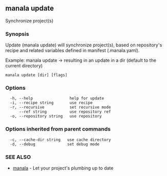 ## manala update

Synchronize project(s)

### Synopsis

Update (manala update) will synchronize project(s), based on
repository's recipe and related variables defined in manifest (.manala.yaml).

Example: manala update -> resulting in an update in a dir (default to the current directory)

```
manala update [dir] [flags]
```

### Options

```
  -h, --help                help for update
  -i, --recipe string       use recipe
  -r, --recursive           set recursive mode
      --ref string          use repository ref
  -o, --repository string   use repository
```

### Options inherited from parent commands

```
  -c, --cache-dir string   use cache directory
  -d, --debug              set debug mode
```

### SEE ALSO

* [manala](manala.md)	 - Let your project's plumbing up to date

